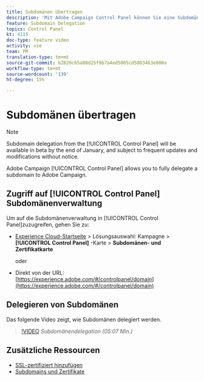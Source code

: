 ```yaml
---
title: Subdomänen übertragen
description: 'Mit Adobe Campaign Control Panel können Sie eine Subdomäne vollständig an Adobe Campaign delegieren. Gehen Sie dazu wie folgt vor:'
feature: Subdomain Delegation
topics: Control Panel
kt: 4115
doc-type: feature video
activity: use
team: PM
translation-type: tm+mt
source-git-commit: b2820c65a88d25f9b7a4ed5005cd5083463e000a
workflow-type: tm+mt
source-wordcount: '139'
ht-degree: 15%

---
```



# Subdomänen übertragen

>[!NOTE]
>
>Subdomain delegation from the [!UICONTROL Control Panel] will be available in beta by the end of January, and subject to frequent updates and modifications without notice.

Adobe Campaign [!UICONTROL Control Panel] allows you to fully delegate a subdomain to Adobe Campaign.

## Zugriff auf [!UICONTROL Control Panel] Subdomänenverwaltung

Um auf die Subdomänenverwaltung in [!UICONTROL Control Panel]zuzugreifen, gehen Sie zu:

* [Experience Cloud-Startseite](https://experience.adobe.com/#/home) > Lösungsauswahl: Kampagne > **[!UICONTROL Control Panel]** -Karte > **Subdomänen- und Zertifikatkarte**

   oder
* Direkt von der URL: [https://experience.adobe.com/#/controlpanel/domain](https://experience.adobe.com/#/controlpanel/domain)

## Delegieren von Subdomänen

Das folgende Video zeigt, wie Subdomänen delegiert werden.

>[!VIDEO](https://video.tv.adobe.com/v/31390?quality=12)
*Subdomänendelegation (05:07 Min.)*

## Zusätzliche Ressourcen

* [SSL-zertifiziert hinzufügen](/help/acc/monitoring-campaign-classic/control-panel/adding-ssl-certificates.md)
* [Subdomains und Zertifikate](https://docs.adobe.com/content/help/de-DE/control-panel/using/subdomains-and-certificates/renewing-subdomain-certificate.html)
